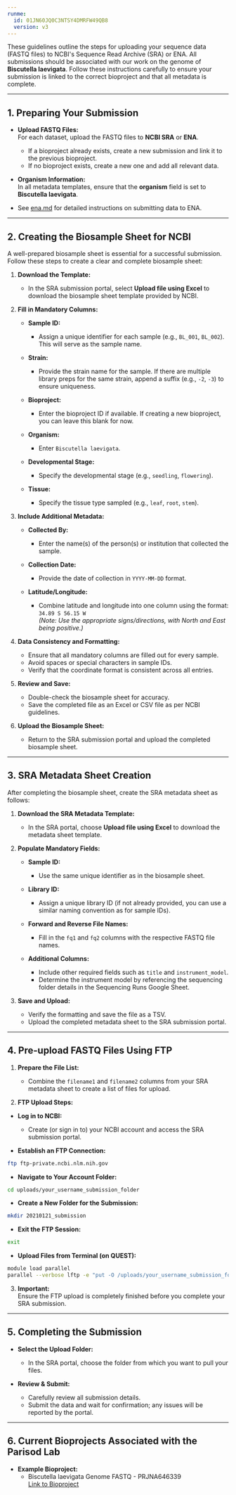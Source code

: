 ```yaml
---
runme:
  id: 01JN60JQ0C3NTSY4DMRFW49QB8
  version: v3
---
```


These guidelines outline the steps for uploading your sequence data (FASTQ files) to NCBI's Sequence Read Archive (SRA) or ENA. All submissions should be associated with our work on the genome of **Biscutella laevigata**. Follow these instructions carefully to ensure your submission is linked to the correct bioproject and that all metadata is complete.

---

## 1. Preparing Your Submission

- **Upload FASTQ Files:**  
   For each dataset, upload the FASTQ files to **NCBI SRA** or **ENA**.
   - If a bioproject already exists, create a new submission and link it to the previous bioproject.
   - If no bioproject exists, create a new one and add all relevant data.

- **Organism Information:**  
   In all metadata templates, ensure that the **organism** field is set to **Biscutella laevigata**.
- See [ena.md](ena.md) for detailed instructions on submitting data to ENA.

---

## 2. Creating the Biosample Sheet for NCBI

A well-prepared biosample sheet is essential for a successful submission. Follow these steps to create a clear and complete biosample sheet:

1. **Download the Template:**

   - In the SRA submission portal, select **Upload file using Excel** to download the biosample sheet template provided by NCBI.

2. **Fill in Mandatory Columns:**

   - **Sample ID:**
      - Assign a unique identifier for each sample (e.g., `BL_001`, `BL_002`). This will serve as the sample name.

   - **Strain:**
      - Provide the strain name for the sample. If there are multiple library preps for the same strain, append a suffix (e.g., `-2`, `-3`) to ensure uniqueness.

   - **Bioproject:**
      - Enter the bioproject ID if available. If creating a new bioproject, you can leave this blank for now.

   - **Organism:**
      - Enter `Biscutella laevigata`.

   - **Developmental Stage:**
      - Specify the developmental stage (e.g., `seedling`, `flowering`).

   - **Tissue:**
      - Specify the tissue type sampled (e.g., `leaf`, `root`, `stem`).

3. **Include Additional Metadata:**

   - **Collected By:**
      - Enter the name(s) of the person(s) or institution that collected the sample.

   - **Collection Date:**
      - Provide the date of collection in `YYYY-MM-DD` format.

   - **Latitude/Longitude:**
      - Combine latitude and longitude into one column using the format:  
         `34.89 S 56.15 W`  
         *(Note: Use the appropriate signs/directions, with North and East being positive.)*

4. **Data Consistency and Formatting:**

   - Ensure that all mandatory columns are filled out for every sample.
   - Avoid spaces or special characters in sample IDs.
   - Verify that the coordinate format is consistent across all entries.

5. **Review and Save:**

   - Double-check the biosample sheet for accuracy.
   - Save the completed file as an Excel or CSV file as per NCBI guidelines.

6. **Upload the Biosample Sheet:**

   - Return to the SRA submission portal and upload the completed biosample sheet.

---

## 3. SRA Metadata Sheet Creation

After completing the biosample sheet, create the SRA metadata sheet as follows:

1. **Download the SRA Metadata Template:**

   - In the SRA portal, choose **Upload file using Excel** to download the metadata sheet template.

2. **Populate Mandatory Fields:**

   - **Sample ID:**
      - Use the same unique identifier as in the biosample sheet.

   - **Library ID:**
      - Assign a unique library ID (if not already provided, you can use a similar naming convention as for sample IDs).

   - **Forward and Reverse File Names:**
      - Fill in the `fq1` and `fq2` columns with the respective FASTQ file names.

   - **Additional Columns:**
      - Include other required fields such as `title` and `instrument_model`.
      - Determine the instrument model by referencing the sequencing folder details in the Sequencing Runs Google Sheet.

3. **Save and Upload:**

   - Verify the formatting and save the file as a TSV.
   - Upload the completed metadata sheet to the SRA submission portal.

---

## 4. Pre-upload FASTQ Files Using FTP

1. **Prepare the File List:**

   - Combine the `filename1` and `filename2` columns from your SRA metadata sheet to create a list of files for upload.

2. **FTP Upload Steps:**

- **Log in to NCBI:**
   - Create (or sign in to) your NCBI account and access the SRA submission portal.

- **Establish an FTP Connection:**

```bash {"id":"01JN6044GWK4H4ZFSM425WYXJT"}
ftp ftp-private.ncbi.nlm.nih.gov
```

- **Navigate to Your Account Folder:**

```bash {"id":"01JN6044GWK4H4ZFSM4391YQWG"}
cd uploads/your_username_submission_folder
```

- **Create a New Folder for the Submission:**

```bash {"id":"01JN6044GWK4H4ZFSM4531NPZN"}
mkdir 20210121_submission
```

- **Exit the FTP Session:**

```bash {"id":"01JN6044GWK4H4ZFSM460MVGMN"}
exit
```

- **Upload Files from Terminal (on QUEST):**

```bash {"id":"01JN6044GWK4H4ZFSM48B2RZ1K"}
module load parallel
parallel --verbose lftp -e "put -O /uploads/your_username_submission_folder/20210121_submission {} ; bye" -u subftp,password ftp-private.ncbi.nlm.nih.gov < files_to_upload.tsv
```

3. **Important:**  
   Ensure the FTP upload is completely finished before you complete your SRA submission.

---

## 5. Completing the Submission

- **Select the Upload Folder:**
   - In the SRA portal, choose the folder from which you want to pull your files.

- **Review & Submit:**
   - Carefully review all submission details.
   - Submit the data and wait for confirmation; any issues will be reported by the portal.

---

## 6. Current Bioprojects Associated with the Parisod Lab

- **Example Bioproject:**
   * Biscutella laevigata Genome FASTQ - PRJNA646339  
      [Link to Bioproject](#)

